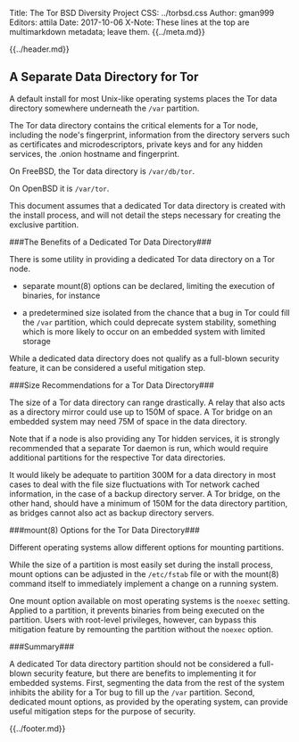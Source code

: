 Title: The Tor BSD Diversity Project
CSS: ../torbsd.css
Author: gman999
Editors: attila
Date: 2017-10-06
X-Note: These lines at the top are multimarkdown metadata; leave them.
{{../meta.md}}

{{../header.md}}

## A Separate Data Directory for Tor ##

A default install for most Unix-like operating systems places the Tor data directory somewhere underneath the `/var` partition.

The Tor data directory contains the critical elements for a Tor node, including the node's fingerprint, information from the directory servers such as certificates and microdescriptors, private keys and for any hidden services, the .onion hostname and fingerprint.

On FreeBSD, the Tor data directory is `/var/db/tor`.

On OpenBSD it is `/var/tor`.

This document assumes that a dedicated Tor data directory is created with the install process, and will not detail the steps necessary for creating the exclusive partition.

###The Benefits of a Dedicated Tor Data Directory###

There is some utility in providing a dedicated Tor data directory on a Tor node.

* separate mount(8) options can be declared, limiting the execution of binaries, for instance

* a predetermined size isolated from the chance that a bug in Tor could fill the `/var` partition, which could deprecate system stability, something which is more likely to occur on an embedded system with limited storage

While a dedicated data directory does not qualify as a full-blown security feature, it can be considered a useful mitigation step.

###Size Recommendations for a Tor Data Directory###

The size of a Tor data directory can range drastically. A relay that also acts as a directory mirror could use up to 150M of space. A Tor bridge on an embedded system may need 75M of space in the data directory.

Note that if a node is also providing any Tor hidden services, it is strongly recommended that a separate Tor daemon is run, which would require additional partitions for the respective Tor data directories.

It would likely be adequate to partition 300M for a data directory in most cases to deal with the file size fluctuations with Tor network cached information, in the case of a backup directory server. A Tor bridge, on the other hand, should have a minimum of 150M for the data directory partition, as bridges cannot also act as backup directory servers.

###mount(8) Options for the Tor Data Directory###

Different operating systems allow different options for mounting partitions.

While the size of a partition is most easily set during the install process, mount options can be adjusted in the `/etc/fstab` file or with the mount(8) command itself to immediately implement a change on a running system.

One mount option available on most operating systems is the `noexec` setting. Applied to a partition, it prevents binaries from being executed on the partition. Users with root-level privileges, however, can bypass this mitigation feature by remounting the partition without the `noexec` option.

###Summary###

A dedicated Tor data directory partition should not be considered a full-blown security feature, but there are benefits to implementing it for embedded systems. First, segmenting the data from the rest of the system inhibits the ability for a Tor bug to fill up the `/var` partition. Second, dedicated mount options, as provided by the operating system, can provide useful mitigation steps for the purpose of security.


{{../footer.md}}

